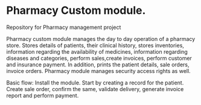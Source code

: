 # Pharmacy Custom module.
 Repository for Pharmacy management project

 Pharmacy custom module manages the day to day operation of a pharmacy store. Stores details of patients, their clinical history, stores inventories, information regarding the availability of medicines, information regarding diseases and categories, perform sales,create invoices, perform customer and insurance payment. In addition, prints the patient details, sale orders, invoice orders. Pharmacy module manages security access rights as well.

 Basic flow: Install the module. Start by creating a record for the patient. Create sale order, confirm the same, validate delivery, generate invoice report and perform payment.